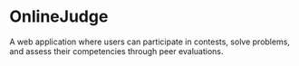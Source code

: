 # OnlineJudge
A web application where users can participate in contests, solve problems, and assess their competencies through peer evaluations.
